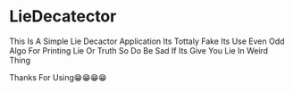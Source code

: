 # LieDecatector




This Is A Simple Lie Decactor Application Its Tottaly Fake Its Use Even Odd Algo For Printing Lie Or Truth So 
Do Be Sad If Its Give You Lie In Weird Thing


Thanks For Using😁😁😁😁

